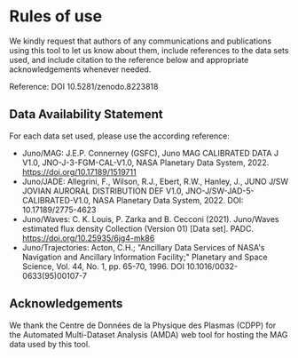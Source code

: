 # Rules of use

We kindly request that authors of any communications and publications using this tool to let us know about them, include references to the data sets used, and include citation to the reference below and appropriate acknowledgements whenever needed.

Reference: DOI 10.5281/zenodo.8223818

## Data Availability Statement
For each data set used, please use the according reference:

* Juno/MAG: J.E.P. Connerney (GSFC), Juno MAG CALIBRATED DATA J V1.0, JNO-J-3-FGM-CAL-V1.0, NASA Planetary Data System, 2022. https://doi.org/10.17189/1519711
* Juno/JADE: Allegrini, F., Wilson, R.J., Ebert, R.W., Hanley, J., JUNO J/SW JOVIAN AURORAL DISTRIBUTION DEF V1.0, JNO-J/SW-JAD-5-CALIBRATED-V1.0, NASA Planetary Data System, 2022. DOI: 10.17189/2775-4623
* Juno/Waves: C. K. Louis, P. Zarka and B. Cecconi (2021). Juno/Waves estimated flux density Collection (Version 01) [Data set]. PADC. https://doi.org/10.25935/6jg4-mk86
* Juno/Trajectories: Acton, C.H.; "Ancillary Data Services of NASA's Navigation and Ancillary Information Facility;" Planetary and Space Science, Vol. 44, No. 1, pp. 65-70, 1996. DOI 10.1016/0032-0633(95)00107-7

## Acknowledgements
We thank the Centre de Données de la Physique des Plasmas (CDPP) for the Automated Multi-Dataset Analysis (AMDA) web tool for hosting the MAG data used by this tool.
